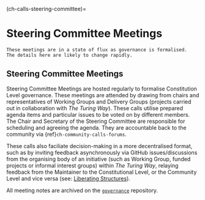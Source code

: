 (ch-calls-steering-committee)=
# Steering Committee Meetings 

```{warning} 
These meetings are in a state of flux as governance is formalised.
The details here are likely to change rapidly.
```

## Steering Committee Meetings
Steering Committee Meetings are hosted regularly to formalise Constitution Level governance.
These meetings are attended by drawing from chairs and representatives of Working Groups and Delivery Groups (projects carried out in collaboration with _The Turing Way_).
These calls utilise prepared agenda items and particular issues to be voted on by different members.
The Chair and Secretary of the Steering Committee are responsible for scheduling and agreeing the agenda. 
They are accountable back to the community via {ref}`ch-community-calls-forums`.

These calls also faciliate decision-making in a more decentralised format, such as by inviting feedback asynchronously via GitHub issues/discussions from the organising body of an initiative (such as Working Group, funded projects or informal interest groups) within _The Turing Way_, relaying feedback from the Maintainer to the Constitutional Level, or the Community Level and vice versa (see: [Liberating Structures](https://www.liberatingstructures.com/)).

All meeting notes are archived on the [`governance`](https://github.com/the-turing-way/governance) repository. 
